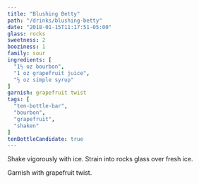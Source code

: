 ```yaml
---
title: "Blushing Betty"
path: "/drinks/blushing-betty"
date: "2018-01-15T11:17:51-05:00"
glass: rocks
sweetness: 2
booziness: 1
family: sour
ingredients: [
  "1½ oz bourbon",
  "1 oz grapefruit juice",
  "½ oz simple syrup"
]
garnish: grapefruit twist
tags: [
  "ten-bottle-bar",
  "bourbon",
  "grapefruit",
  "shaken"
]
tenBottleCandidate: true
---
```

Shake vigorously with ice. Strain into rocks glass over fresh ice.

Garnish with grapefruit twist.
